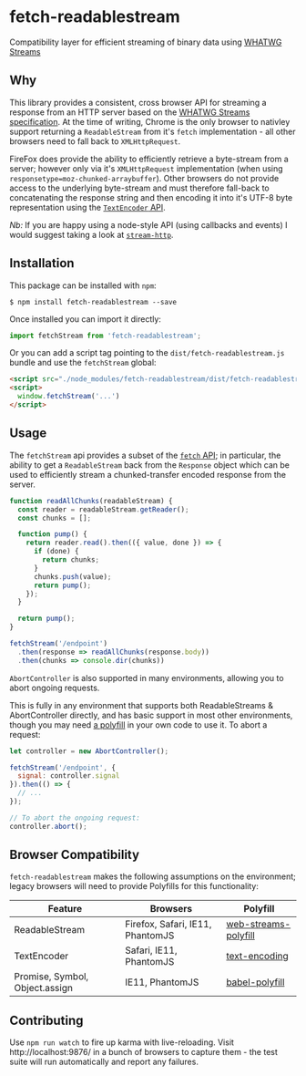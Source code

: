 # fetch-readablestream
Compatibility layer for efficient streaming of binary data using [WHATWG Streams](https://streams.spec.whatwg.org/)

## Why
This library provides a consistent, cross browser API for streaming a response from an HTTP server based on the [WHATWG Streams specification](https://streams.spec.whatwg.org/).  At the time of writing, Chrome is the only browser to nativley support returning a `ReadableStream` from it's `fetch` implementation - all other browsers need to fall back to `XMLHttpRequest`.

FireFox does provide the ability to efficiently retrieve a byte-stream from a server; however only via it's `XMLHttpRequest` implementation (when using `responsetype=moz-chunked-arraybuffer`).  Other browsers do not provide access to the underlying byte-stream and must therefore fall-back to concatenating the response string and then encoding it into it's UTF-8 byte representation using the [`TextEncoder` API](https://developer.mozilla.org/en-US/docs/Web/API/TextEncoder).

*Nb:* If you are happy using a node-style API (using callbacks and events) I would suggest taking a look at [`stream-http`](https://github.com/jhiesey/stream-http).

## Installation
This package can be installed with `npm`:

```
$ npm install fetch-readablestream --save
```

Once installed you can import it directly:

```js
import fetchStream from 'fetch-readablestream';
```

Or you can add a script tag pointing to the `dist/fetch-readablestream.js` bundle and use the `fetchStream` global:

```html
<script src="./node_modules/fetch-readablestream/dist/fetch-readablestream.js"></script>
<script>
  window.fetchStream('...')
</script>
```

## Usage
The `fetchStream` api provides a subset of the [`fetch` API](https://developer.mozilla.org/en-US/docs/Web/API/Fetch_API/Using_Fetch); in particular, the ability to get a `ReadableStream` back from the `Response` object which can be used to efficiently stream a chunked-transfer encoded response from the server.

```js
function readAllChunks(readableStream) {
  const reader = readableStream.getReader();
  const chunks = [];

  function pump() {
    return reader.read().then(({ value, done }) => {
      if (done) {
        return chunks;
      }
      chunks.push(value);
      return pump();
    });
  }

  return pump();
}

fetchStream('/endpoint')
  .then(response => readAllChunks(response.body))
  .then(chunks => console.dir(chunks))
```

`AbortController` is also supported in many environments, allowing you to abort ongoing requests.

This is fully in any environment that supports both ReadableStreams & AbortController directly, and has basic support in most other environments, though you may need [a polyfill](https://www.npmjs.com/package/abortcontroller-polyfill) in your own code to use it. To abort a request:

```js
let controller = new AbortController();

fetchStream('/endpoint', {
  signal: controller.signal
}).then(() => {
  // ...
});

// To abort the ongoing request:
controller.abort();
```

## Browser Compatibility
`fetch-readablestream` makes the following assumptions on the environment; legacy browsers will need to provide Polyfills for this functionality:

| Feature                        | Browsers                         | Polyfill |
|--------------------------------|----------------------------------|----------|
| ReadableStream                 | Firefox, Safari, IE11, PhantomJS | [web-streams-polyfill](https://www.npmjs.com/package/web-streams-polyfill) |
| TextEncoder                    | Safari, IE11, PhantomJS          | [text-encoding](https://www.npmjs.com/package/text-encoding) |
| Promise, Symbol, Object.assign | IE11, PhantomJS                  | [babel-polyfill](https://www.npmjs.com/package/babel-polyfill) |

## Contributing
Use `npm run watch` to fire up karma with live-reloading.  Visit http://localhost:9876/ in a bunch of browsers to capture them - the test suite will run automatically and report any failures.


